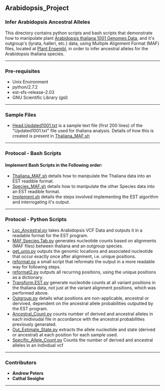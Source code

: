 ## Arabidopsis_Project
### Infer Arabidopsis Ancestral Alleles


This directory contains python scripts and bash scripts that demonstrate how to manipulate plant [Arabidopsis thaliana 1001 Genomes Data](https://1001genomes.org/index.html), and it's outgroup's (lyrata, halleri, etc.) data, using Multiple Alignment Format (MAF) files, located at [Plant Ensembl](http://plants.ensembl.org/index.html), in order to infer ancestral alleles for the Arabidopsis thaliana species.

***

### Pre-requisites

* Unix Environment
* python/2.7.2
* est-sfs-release-2.03
* GNU Scientific Library (gsl)

***

### Sample Files

* [Head.Updated1001.txt](https://github.com/AndyPetes/Arabidopsis_Project/blob/master/Head.Updated1001.txt) is a sample text file (first 200 lines) of the "Updated1001.txt" file used for thaliana analysis. Details of how this is created is present in [Thaliana_MAF.sh](https://github.com/AndyPetes/Arabidopsis_Project/blob/master/Thaliana_MAF.sh)

***

### Protocol - Bash Scripts
#### Implement Bash Scripts in the Following order:
* [Thaliana_MAF.sh](https://github.com/AndyPetes/Arabidopsis_Project/blob/master/Thaliana_MAF.sh) details how to manipulate the Thaliana data into an EST readible format.
* [Species_MAF.sh](https://github.com/AndyPetes/Arabidopsis_Project/blob/master/Species_MAF.sh) details how to manipulate the other Species data into an EST readible format.
* [Implement.sh](https://github.com/AndyPetes/Arabidopsis_Project/blob/master/Implement.sh) details the steps involved implementing the EST algorithm and interrogating it's output.

***

### Protocol - Python Scripts
* [Loc_Ancestral.py](https://github.com/AndyPetes/Arabidopsis_Project/blob/master/Loc_Ancestral.py) takes Arabidopsis VCF Data and outputs it in a readable format for the EST program.
* [MAF.Species.Tab.py](https://github.com/AndyPetes/Arabidopsis_Project/blob/master/MAF.Species.Tab.py) generates nucleotide counts based on alignments (MAF files) between thaliana and an outgroup species.
* [get_uniq.py](https://github.com/AndyPetes/Arabidopsis_Project/blob/master/get_uniq.py) outputs the genomic locations and associated nucleotide that occur exactly once after alignment, i.e. unique positions.
* [reformat.py](https://github.com/AndyPetes/Arabidopsis_Project/blob/master/reformat.py) a small script that reformats the output in a more readable way for following steps.
* [reformat2.py](https://github.com/AndyPetes/Arabidopsis_Project/blob/master/reformat2.py) outputs all recurring positions, using the unique positions as a dictionary.
* [Transform.EST.py](https://github.com/AndyPetes/Arabidopsis_Project/blob/master/Transform.EST.py) generate nucleotide counts at all variant positions in the thaliana data, not just at the variant alignment positions, which was performed above.
* [Outgroup.py](https://github.com/AndyPetes/Arabidopsis_Project/blob/master/Outgroup.py) details what positions are non-applicable, ancestral or dervived, dependent on the ancestral allele probabilities outputted by the EST program.
* [Ancestral_Count.py](https://github.com/AndyPetes/Arabidopsis_Project/blob/master/Ancestral_Count.py) counts number of derived and ancestral alleles in each inidiviudal file in accordance with the ancestral probabilities previously generated.
* [Out_Estimate_State.py](https://github.com/AndyPetes/Arabidopsis_Project/blob/master/Out_Estimate_State.py) extracts the allele nucleotide and state (derived or ancestral) at each position for each sample used.
* [Specific_Allele_Count.py](https://github.com/AndyPetes/Arabidopsis_Project/blob/master/Specific_Allele_Count.py) Counts the number of derived and ancestral alleles in an indivdual vcf
***

### Contributors

* **Andrew Peters**
* **Cathal Seoighe**

***

